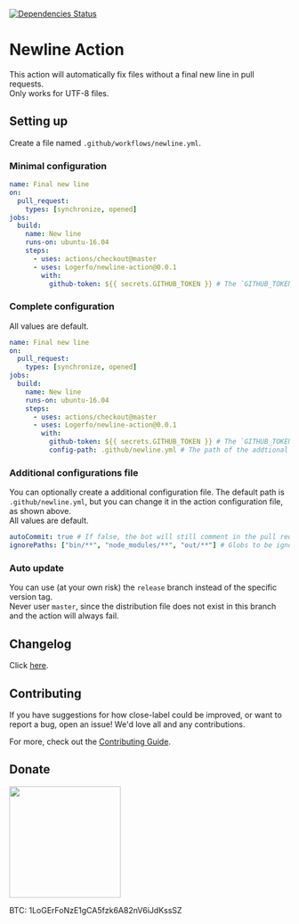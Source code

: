 [![Dependencies Status](https://david-dm.org/logerfo/newline-action/dev-status.svg)](https://david-dm.org/logerfo/newline-action?type=dev)

# Newline Action
This action will automatically fix files without a final new line in pull requests.  
Only works for UTF-8 files.

## Setting up
Create a file named `.github/workflows/newline.yml`.

### Minimal configuration
```yml
name: Final new line
on:
  pull_request:
    types: [synchronize, opened]
jobs:
  build:
    name: New line
    runs-on: ubuntu-16.04
    steps:
      - uses: actions/checkout@master
      - uses: Logerfo/newline-action@0.0.1
        with:
          github-token: ${{ secrets.GITHUB_TOKEN }} # The `GITHUB_TOKEN` secret.
```

### Complete configuration
All values are default.
```yml
name: Final new line
on:
  pull_request:
    types: [synchronize, opened]
jobs:
  build:
    name: New line
    runs-on: ubuntu-16.04
    steps:
      - uses: actions/checkout@master
      - uses: Logerfo/newline-action@0.0.1
        with:
          github-token: ${{ secrets.GITHUB_TOKEN }} # The `GITHUB_TOKEN` secret.
          config-path: .github/newline.yml # The path of the addtional configurations file
```

### Additional configurations file
You can optionally create a additional configuration file. The default path is `.github/newline.yml`, but you can change it in the action configuration file, as shown above.  
All values are default.
```yml
autoCommit: true # If false, the bot will still comment in the pull request, so you can known which files are wrong and fix them yourself.
ignorePaths: ["bin/**", "node_modules/**", "out/**"] # Globs to be ignored
```

### Auto update
You can use (at your own risk) the `release` branch instead of the specific version tag.  
Never user `master`, since the distribution file does not exist in this branch and the action will always fail.

## Changelog
Click [here](CHANGELOG.md).

## Contributing
If you have suggestions for how close-label could be improved, or want to report a bug, open an issue! We'd love all and any contributions.

For more, check out the [Contributing Guide](CONTRIBUTING.md).

## Donate

<img src="https://i.imgur.com/ndlBtuX.png" width="200">

BTC: 1LoGErFoNzE1gCA5fzk6A82nV6iJdKssSZ
